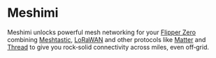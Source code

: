 # Meshimi

Meshimi unlocks powerful mesh networking for your [Flipper Zero](https://flipperzero.one/) combining [Meshtastic](https://meshtastic.org/), [LoRaWAN](https://lora-alliance.org/about-lorawan/) and other protocols like [Matter](https://developers.home.google.com/matter/overview) and [Thread](https://www.threadgroup.org/What-is-Thread/Overview) to give you rock‑solid connectivity across miles, even off‑grid.